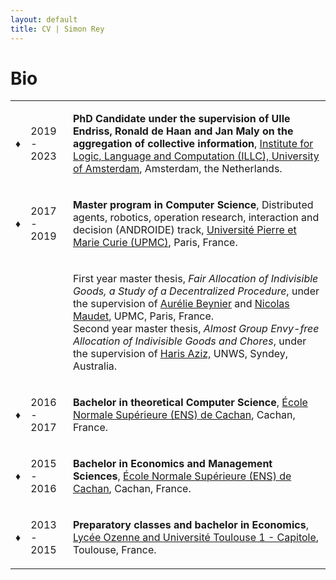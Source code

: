 ```yaml
---
layout: default
title: CV | Simon Rey
---
```


# Bio

<table class="cvTable">
<tbody><tr>
<td><strong> ♦ </strong></td>
<td class="educYearCell"><p>2019 - 2023</p></td>
<td><p><b>PhD Candidate under the supervision of Ulle Endriss, Ronald de Haan and Jan Maly on the aggregation of collective information</b>,
<a href="https://www.illc.uva.nl/">Institute for Logic, Language and Computation (ILLC), University of Amsterdam</a>,
Amsterdam, the Netherlands.</p>
</td></tr>
<tr>
<td><strong> ♦ </strong></td>
<td class="educYearCell"><p>2017 - 2019</p></td>
<td><p><b>Master program in Computer Science</b>, Distributed agents, robotics, operation research, interaction and decision (ANDROIDE) track,
<a href="http://androide.lip6.fr/">Université Pierre et Marie Curie (UPMC)</a>,
Paris, France.</p>
</td></tr>
<tr><td></td><td></td><td><p>First year master thesis, <i>Fair Allocation of Indivisible Goods, a Study of a Decentralized Procedure</i>, under the supervision of <a href="https://www.lip6.fr/actualite/personnes-fiche.php?ident=P493" title="Link to Aurélie Beynier own webpage">Aurélie Beynier</a> and <a href="https://www.lip6.fr/actualite/personnes-fiche.php?ident=P745" title="Link to Nicolas Maudet own webpage">Nicolas Maudet</a>, UPMC, Paris, France.
<br>
Second year master thesis, <i>Almost Group Envy-free Allocation of Indivisible Goods and Chores</i>, under the supervision of <a href="https://sites.google.com/site/harisaziz/" title="Link to Haris Aziz's website">Haris Aziz,</a> UNWS, Syndey, Australia.</p></td></tr>
<tr>
<td><strong> ♦ </strong></td>
<td class="educYearCell"><p>2016 - 2017</p></td>
<td><p><b>Bachelor in theoretical Computer Science</b>, 
<a href="https://lmf.cnrs.fr/deptinfo-ens">École Normale Supérieure (ENS) de Cachan</a>,
Cachan, France.</p>
</td></tr>
<tr>
<td><strong> ♦ </strong></td>
<td class="educYearCell"><p>2015 - 2016</p></td>
<td><p><b>Bachelor in Economics and Management Sciences</b>,
<a href="https://ens-paris-saclay.fr/">École Normale Supérieure (ENS) de Cachan</a>,
Cachan, France.</p>
</td></tr>
<tr>
<td><strong> ♦ </strong></td>
<td class="educYearCell"><p>2013 - 2015</p></td>
<td><p><b>Preparatory classes and bachelor in Economics</b>, 
<a href="https://ozenne.mon-ent-occitanie.fr/les-formations/classes-preparatoires-aux-grandes-ecoles/ens-paris-saclay-economie-et-gestion-d2-/">Lycée Ozenne and Université Toulouse 1 - Capitole</a>,
Toulouse, France.</p>
</td></tr>
</tbody></table>
